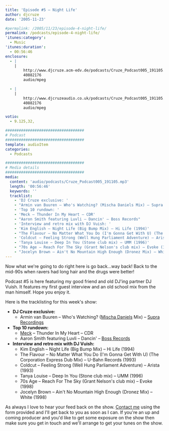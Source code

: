 ```yaml
---
title: 'Episode #5 – Night Life'
author: djcruze
date: '2005-11-23'

#permalink: /2005/11/23/episode-4-night-life/
permalink: /podcasts/episode-4-night-life/
'itunes:category':
  - Music
'itunes:duration':
  - 00:56:46
enclosure:
  - |
    |
        http://www.djcruze.acm-edv.de/podcasts/Cruze_Podcast005_191105.mp3
        40882176
        audio/mpeg

  - |
    |
        http://www.djcruzeaudio.co.uk/podcasts/Cruze_Podcast005_191105.mp3
        40882176
        audio/mpeg

votio:
  - 9.125,32,

###################################
# Podcast
###################################
template: audioItem
categories:
  - Podcasts

###################################
# Media details
###################################
media:
  content: 'audio/podcasts/Cruze_Podcast005_191105.mp3'
  length: '00:56:46'
  keywords: ''
  tracklist:
    - 'DJ Cruze exclusive: '
    - "Armin van Buuren – Who's Watching? (Mischa Daniels Mix) – Supra Recordings"
    - 'Top 10 rundown: '
    - 'Meck – Thunder In My Heart – CDR'
    - "Aaron Smith featuring Luvli – Dancin' – Boss Records"
    - 'Interview and retro mix with DJ Vuish: '
    - 'Kim English – Night Life (Big Bump Mix) – Hi Life (1994)'
    - "The Flavour – No Matter What You Do (I'm Gonna Get With U) (The Corporation Express Dub Mix) – U-Bahn Records (1993)"
    - 'Coldcut – Feeling Strong (Well Hung Parliament Adventure) – Arista (1993)'
    - 'Tanya Louise – Deep In You (Stone club mix) – UMM (1996)'
    - "70s Age – Reach For The Sky (Grant Nelson's club mix) – Evoke (1998)"
    - "Jocelyn Brown – Ain't No Mountain High Enough (Dronez Mix) – White (1998)"
---
```


Now what we're going to do right here is go back...way back! Back to the mid-90s when ravers had long hair and the drugs were better!

Podcast #5 is here featuring my good friend and old DJ'ing partner DJ Vuish. It features my first guest interview and an old school mix from the man himself. Hope you enjoy it.

Here is the tracklisting for this week's show:

- **DJ Cruze exclusive:**
  - Armin van Buuren – Who's Watching? ([Mischa Daniels][3] Mix) – [Supra Recordings][4]
- **Top 10 rundown:**
  - [Meck][5] – Thunder In My Heart – CDR
  - Aaron Smith featuring Luvli – Dancin' – [Boss Records][6]
- **Interview and retro mix with DJ Vuish:**
  - Kim English – Night Life (Big Bump Mix) – Hi Life (1994)
  - The Flavour – No Matter What You Do (I'm Gonna Get With U) (The Corporation Express Dub Mix) – U-Bahn Records (1993)
  - Coldcut – Feeling Strong (Well Hung Parliament Adventure) – Arista (1993)
  - Tanya Louise – Deep In You (Stone club mix) – UMM (1996)
  - 70s Age – Reach For The Sky (Grant Nelson's club mix) – Evoke (1998)
  - Jocelyn Brown – Ain't No Mountain High Enough (Dronez Mix) – White (1998)

As always I love to hear your feed back on the show. [Contact me][7] using the form provided and I'll get back to you as soon as I can. If you're an up and coming producer and you'd like to get some exposure on the show then make sure you get in touch and we'll arrange to get your tunes on the show.

[1]: http://www.djcruzeaudio.co.uk/podcasts/Cruze_Podcast005_191105.mp3
[2]: http://www.djcruze.co.uk/cms/podcasts/feed/rss2
[3]: http://www.mischadaniels.com/
[4]: http://www.sillyspider.com/
[5]: http://www.djleedagger.co.uk/
[6]: http://www.bossrecords.co.uk/
[7]: http://www.djcruze.co.uk/cms/contact/

